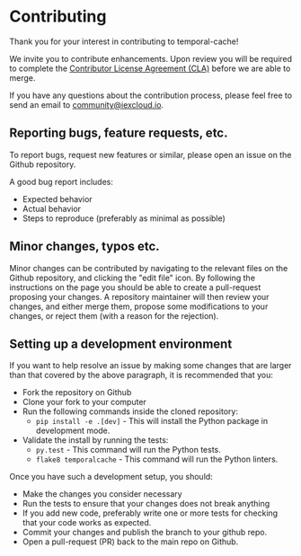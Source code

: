 # Contributing

Thank you for your interest in contributing to temporal-cache!

We invite you to contribute enhancements. Upon review you will be required to complete the [Contributor License Agreement (CLA)](https://github.com/iex/cla) before we are able to merge.

If you have any questions about the contribution process, please feel free to send an email to [community@iexcloud.io](mailto:community@iexcloud.io).

## Reporting bugs, feature requests, etc.

To report bugs, request new features or similar, please open an issue on the Github
repository.

A good bug report includes:

- Expected behavior
- Actual behavior
- Steps to reproduce (preferably as minimal as possible)

## Minor changes, typos etc.

Minor changes can be contributed by navigating to the relevant files on the Github repository,
and clicking the "edit file" icon. By following the instructions on the page you should be able to
create a pull-request proposing your changes. A repository maintainer will then review your changes,
and either merge them, propose some modifications to your changes, or reject them (with a reason for
the rejection).

## Setting up a development environment

If you want to help resolve an issue by making some changes that are larger than that covered by the above paragraph, it is recommended that you:

- Fork the repository on Github
- Clone your fork to your computer
- Run the following commands inside the cloned repository:
  - `pip install -e .[dev]` - This will install the Python package in development
    mode.
- Validate the install by running the tests:
  - `py.test` - This command will run the Python tests.
  - `flake8 temporalcache` - This command will run the Python linters.

Once you have such a development setup, you should:

- Make the changes you consider necessary
- Run the tests to ensure that your changes does not break anything
- If you add new code, preferably write one or more tests for checking that your code works as expected.
- Commit your changes and publish the branch to your github repo.
- Open a pull-request (PR) back to the main repo on Github.
